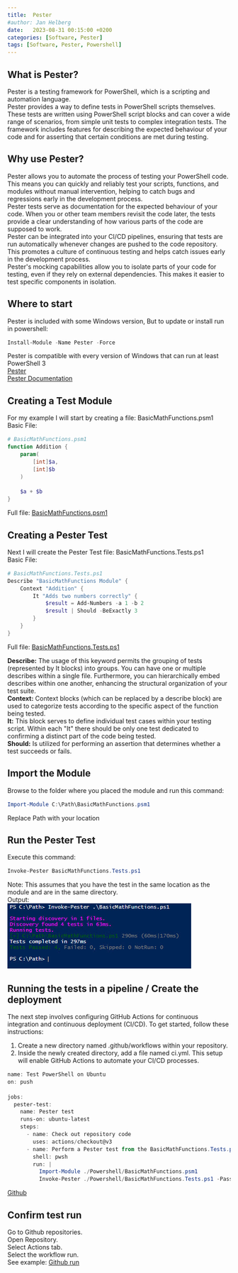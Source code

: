 ```yaml
---
title:  Pester
#author: Jan Helberg
date:   2023-08-31 00:15:00 +0200
categories: [Software, Pester]
tags: [Software, Pester, Powershell]
---
```


## What is Pester?
Pester is a testing framework for PowerShell, which is a scripting and automation language.\
Pester provides a way to define tests in PowerShell scripts themselves. These tests are written using PowerShell script blocks and can cover a wide range of scenarios, from simple unit tests to complex integration tests. The framework includes features for describing the expected behaviour of your code and for asserting that certain conditions are met during testing.

## Why use Pester?
Pester allows you to automate the process of testing your PowerShell code. This means you can quickly and reliably test your scripts, functions, and modules without manual intervention, helping to catch bugs and regressions early in the development process.\
Pester tests serve as documentation for the expected behaviour of your code. When you or other team members revisit the code later, the tests provide a clear understanding of how various parts of the code are supposed to work.\
Pester can be integrated into your CI/CD pipelines, ensuring that tests are run automatically whenever changes are pushed to the code repository. This promotes a culture of continuous testing and helps catch issues early in the development process.\
Pester's mocking capabilities allow you to isolate parts of your code for testing, even if they rely on external dependencies. This makes it easier to test specific components in isolation.

## Where to start

Pester is included with some Windows version, But to update or install run in powershell:
```powershell
Install-Module -Name Pester -Force
```
Pester is compatible with every version of Windows that can run at least PowerShell 3\
<a href="https://pester.dev/" target="_blank">Pester</a>\
<a href="https://pester.dev/docs/quick-start" target="_blank">Pester Documentation</a>

## Creating a Test Module
For my example I will start by creating a file: BasicMathFunctions.psm1\
Basic File:
```powershell
# BasicMathFunctions.psm1
function Addition {
    param(
        [int]$a,
        [int]$b
    )
    
    $a + $b
}
```
Full file:
<a href="https://github.com/janhelberg/PesterTesting/blob/main/Powershell/BasicMathFunctions.psm1" target="_blank">BasicMathFunctions.psm1</a>

## Creating a Pester Test
Next I will create the Pester Test file: BasicMathFunctions.Tests.ps1\
Basic File:
```powershell
# BasicMathFunctions.Tests.ps1
Describe "BasicMathFunctions Module" {
    Context "Addition" {
        It "Adds two numbers correctly" {
            $result = Add-Numbers -a 1 -b 2
            $result | Should -BeExactly 3
        }
    }
}
```
Full file:
<a href="https://github.com/janhelberg/PesterTesting/blob/main/Powershell/BasicMathFunctions.Tests.ps1" target="_blank">BasicMathFunctions.Tests.ps1</a>

**Describe:** The usage of this keyword permits the grouping of tests (represented by It blocks) into groups. You can have one or multiple describes within a single file. Furthermore, you can hierarchically embed describes within one another, enhancing the structural organization of your test suite.\
**Context:** Context blocks (which can be replaced by a describe block) are used to categorize tests according to the specific aspect of the function being tested.\
**It:** This block serves to define individual test cases within your testing script. Within each "It" there should be only one test dedicated to confirming a distinct part of the code being tested.\
**Should:** Is utilized for performing an assertion that determines whether a test succeeds or fails.

## Import the Module
Browse to the folder where you placed the module and run this command:
```powershell
Import-Module C:\Path\BasicMathFunctions.psm1
```
Replace Path with your location

## Run the Pester Test
Execute this command:
```powershell
Invoke-Pester BasicMathFunctions.Tests.ps1
```
Note: This assumes that you have the test in the same location as the module and are in the same directory.\
Output:\
![Pester Run Result](/assets/InvokePester.jpg)

## Running the tests in a pipeline / Create the deployment
The next step involves configuring GitHub Actions for continuous integration and continuous deployment (CI/CD). To get started, follow these instructions:
1. Create a new directory named .github/workflows within your repository.
2. Inside the newly created directory, add a file named ci.yml.
This setup will enable GitHub Actions to automate your CI/CD processes.

```powershell
name: Test PowerShell on Ubuntu
on: push

jobs:
  pester-test:
    name: Pester test
    runs-on: ubuntu-latest
    steps:
      - name: Check out repository code
        uses: actions/checkout@v3
      - name: Perform a Pester test from the BasicMathFunctions.Tests.ps1 file
        shell: pwsh
        run: |
          Import-Module ./Powershell/BasicMathFunctions.psm1
          Invoke-Pester ./Powershell/BasicMathFunctions.Tests.ps1 -Passthru
```
<a href="https://docs.github.com/en/actions/automating-builds-and-tests/building-and-testing-powershell#adding-a-workflow-for-pester" target="_blank">Github</a>

## Confirm test run
Go to Github repositories.\
Open Repository.\
Select Actions tab.\
Select the workflow run.\
See example: <a href="https://github.com/janhelberg/PesterTesting/actions/runs/6018039819" target="_blank">Github run</a>